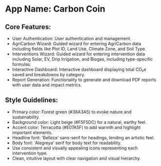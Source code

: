 # **App Name**: Carbon Coin

## Core Features:

- User Authentication: User authentication and management.
- AgriCarbon Wizard: Guided wizard for entering AgriCarbon data including fields like Plot ID, Land Use, Climate Zone, and Soil Type.
- Interventions Wizard: Guided wizard for entering intervention data including Solar, EV, Drip Irrigation, and Biogas, including type-specific formulas.
- Interactive Dashboard: Interactive dashboard displaying total CO₂e saved and breakdowns by category.
- Report Generation: Functionality to generate and download PDF reports with user data and impact metrics.

## Style Guidelines:

- Primary color: Forest green (#38A3A5) to evoke nature and sustainability.
- Background color: Light beige (#F5F5DC) for a natural, earthy feel.
- Accent color: Terracotta (#E07A5F) to add warmth and highlight important elements.
- Headline font: 'Belleza' sans-serif for headings, lending an artistic feel.
- Body font: 'Alegreya' serif for body text for readability.
- Use consistent and visually appealing icons representing each intervention type.
- Clean, intuitive layout with clear navigation and visual hierarchy.